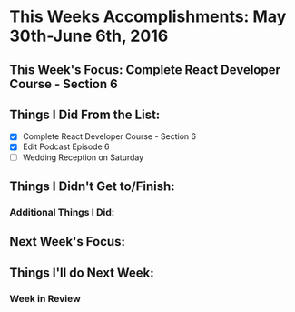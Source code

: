 # This Weeks Accomplishments: May 30th-June 6th, 2016

## This Week's Focus: Complete React Developer Course - Section 6

## Things I Did From the List:
- [x] Complete React Developer Course - Section 6
- [x] Edit Podcast Episode 6
- [ ] Wedding Reception on Saturday

## Things I Didn't Get to/Finish:

### Additional Things I Did:

## Next Week's Focus:

## Things I'll do Next Week:

### Week in Review
